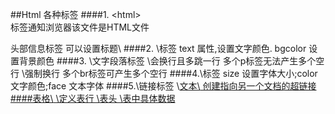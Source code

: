 ##Html
各种标签
####1. \<html\>  
标签通知浏览器该文件是HTML文件  
<head>头部信息标签 可以设置标题\<title\>
####2. \<body\>标签  
text 属性,设置文字颜色.  
bgcolor 设置背景颜色  
####3. \<p\>文字段落标签  
\<p\>会换行且多跳一行  多个p标签无法产生多个空行  
\<br\>强制换行 多个br标签可产生多个空行  
####4.\<font\>标签  
size 设置字体大小;color文字颜色;face 文本字体  
####5.\<a\>链接标签  
\<a href="url"\>文本\</a\> 创建指向另一个文档的超链接  
####表格\<table\>  
\<tr\>定义表行 \<th\>表头 \<td\>表中具体数据  
